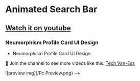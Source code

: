 # Animated Search Bar

## [Watch it on youtube](https://youtube.com/@techvanesstube)

### Neumorphism Profile Card UI Design

- Neumorphism Profile Card UI Design

💙 Join the channel to see more videos like this. [Tech Van-Ess](https://www.youtube.com/@Techvanesstube)

![preview img](/Pc Preview.png) -->
